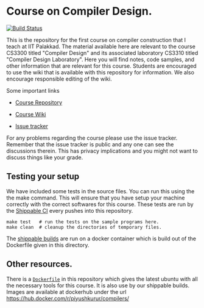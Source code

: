 # Course on Compiler Design.

[![Build Status][status]](https://app.shippable.com/bitbucket/piyush-kurur/compilers)

This is the repository for the first course on compiler construction
that I teach at IIT Palakkad. The material available here are relevant
to the course CS3300 titled "Compiler Design" and its associated
laboratory CS3310 titled "Compiler Design Laboratory". Here you will
find notes, code samples, and other information that are relevant for
this course. Students are encouraged to use the wiki that is available
with this repository for information. We also encourage responsible
editing of the wiki.

Some important links

* [Course Repository]

* [Course Wiki]

* [Issue tracker]

For any problems regarding the course please use the issue
tracker. Remember that the issue tracker is public and any one can see
the discussions therein. This has privacy implications and you might
not want to discuss things like your grade.

## Testing your setup

We have included some tests in the source files. You can run this
using the the make command. This will ensure that you have setup your
machine correctly with the correct softwares for this course. These
tests are run by the [Shippable CI][shippable] every pushes into this
repository.

```
make test   # run the tests on the sample programs here.
make clean  # cleanup the directories of temporary files.

```

The [shippable builds][shippable] are run on a docker container which
is build out of the Dockerfile given in this directory.


## Other resources.

There is a
[`Dockerfile`]
in this repository which gives the latest ubuntu with all the
necessary tools for this course. It is also use by our shippable
builds. Images are available at dockerhub under the url
<https://hub.docker.com/r/piyushkurur/compilers/>



[status]: <https://api.shippable.com/projects/59800285202dac07006dad2e/badge?branch=master> "Build Status"
[Course Repository]: <https://bitbucket.org/piyush-kurur/compilers>
[Course Wiki]:       <https://bitbucket.org/piyush-kurur/compilers/wiki/Home>
[Issue tracker]:     <https://bitbucket.org/piyush-kurur/compilers/issues>
[shippable]: <https://app.shippable.com/bitbucket/piyush-kurur/compilers/> "Shippable CI page"
[`dockerfile`]: <https://bitbucket.org/piyush-kurur/compilers/src/master/Dockerfile>
